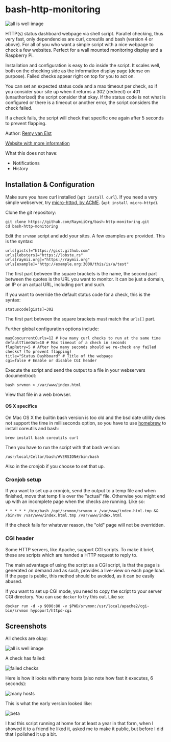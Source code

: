 # bash-http-monitoring

![all is well image][1]

HTTP(s) status  dashboard webpage via shell script. Parallel checking, thus very fast, only dependencies are
curl, coreutils and bash (version 4 or above). For all of you who want a simple script with a nice webpage to check
a few websites. Perfect for a wall mounted monitoring display and a Raspberry Pi.

Installation and configuration is easy to do inside the script. It scales well, both on the checking side
as the information display page (dense on purpose). Failed checks appear right on top for you to act on.

You can set an expected status code and a max timeout per check, so if you consider your site up when
it returns a 302 (redirect) or 401 (unauthorized) the script consider that okay. If the status code
is not what is configured or there is a timeout or another error, the script considers the check failed.

If a check fails, the script will check that specific one again after 5 seconds to prevent flapping. 

Author: [Remy van Elst][6]

[Website with more information][8]

What this does not have:

- Notifications
- History

## Installation & Configuration

Make sure you have curl installed (`apt install curl`). If you need a very simple webserver, try [micro-httpd, by ACME][5]. (`apt install micro-httpd`).

Clone the git repository:

	git clone https://github.com/RaymiiOrg/bash-http-monitoring.git
	cd bash-http-monitoring

Edit the `srvmon` script and add your sites. A few examples are provided. This is the syntax:

	urls[gists]="https://gist.github.com"
	urls[lobsters]="https://lobste.rs"
	urls[raymii.org]="https://raymii.org"
	urls[example]="http://example.org:3000/this/is/a/test"

The first part between the square brackets is the name, the second part between the quotes is the URL you want
to monitor. It can be just a domain, an IP or an actual URL, including port and such.

If you want to override the default status code for a check, this is the syntax:

	statuscode[gists]=302

The first part between the square brackets must match the `urls[]` part.

Further global configuration options include:

	maxConcurrentCurls=12 # How many curl checks to run at the same time
	defaultTimeOut=10 # Max timeout of a check in seconds
	flapRetry=5 # After how many seconds should we re-check any failed checks? (To prevent flapping)
	title="Status Dashboard" # Title of the webpage 
	cgi=false # Enable or disable CGI header

Execute the script and send the output to a file in your webservers documentroot:

	bash srvmon > /var/www/index.html

View that file in a web browser.

#### OS X specifics 

On Mac OS X the builtin bash version is too old and the bsd date utility does 
not support the time in milliseconds option, so you have 
to use [homebrew](https://brew.sh) to install coreutils and bash:

    brew install bash coreutils curl


Then you have to run the script with that bash version:

    /usr/local/Cellar/bash/#VERSION#/bin/bash

Also in the cronjob if you choose to set that up.


### Cronjob setup

If you want to set up a cronjob, send the output to a temp file and when finished, move that temp
file over the "actual" file. Otherwise you might end up with an incomplete page when the checks are 
running. Like so:

	* * * * * /bin/bash /opt/srvmon/srvmon > /var/www/index.html.tmp && /bin/mv /var/www/index.html.tmp /var/www/index.html

If the check fails for whatever reason, the "old" page will not be overridden.

### CGI header

Some HTTP servers, like Apache, support CGI scripts. To make it brief, these are scripts which 
are handed a HTTP request to reply to.

The main advantage of using the script as a CGI script, is that the page is generated on demand 
and as such, provides a live-view on each page load.  
If the page is public, this method should be avoided, as it can be easily abused.

If you want to set up CGI mode, you need to copy the script to your server CGI directory. 
You can use `docker` to try this out. Like so:

	docker run -d -p 9090:80 -v $PWD/srvmon:/usr/local/apache2/cgi-bin/srvmon hypoport/httpd-cgi



## Screenshots 

All checks are okay:

![all is well image][1]

A check has failed:

![failed checks][2]

Here is how it looks with many hosts (also note how fast it executes, 6 seconds):

![many hosts][4]

This is what the early version looked like:

![beta][3]

I had this script running at home for at least a year in that form, when I showed it to a friend he liked it, 
asked me to make it public, but before I did that I polished it up a bit.


[1]: screenshots/okay.png
[2]: screenshots/fail.png
[3]: screenshots/firstVersion.png
[4]: screenshots/many.png
[5]: https://acme.com/software/micro_httpd/
[6]: https://raymii.org
[8]: https://raymii.org/s/software/Bash_HTTP_Monitoring_Dashboard.html
